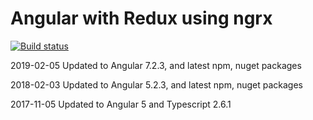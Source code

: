 # Angular with Redux using ngrx

[![Build status](https://ci.appveyor.com/api/projects/status/18i3au6nar5k74kf?svg=true)](https://ci.appveyor.com/project/damienbod/angularredux)

2019-02-05 Updated to Angular 7.2.3, and latest npm, nuget packages

2018-02-03 Updated to Angular 5.2.3, and latest npm, nuget packages

2017-11-05 Updated to Angular 5 and Typescript 2.6.1
